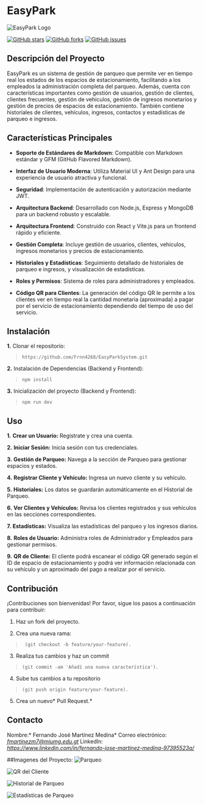 # EasyPark

![EasyPark Logo](https://drive.google.com/uc?export=download&id=1Y43WryguEPVfKyj61UR0fCrfI6HV8fBV)

[![GitHub stars](https://img.shields.io/github/stars/Frnn4268/EasyParkSystem.svg)](https://github.com/yourusername/easypark/stargazers)
[![GitHub forks](https://img.shields.io/github/forks/Frnn4268/EasyParkSystem.svg)](https://github.com/yourusername/easypark/network)
[![GitHub issues](https://img.shields.io/github/issues/Frnn4268/EasyParkSystem.svg)](https://github.com/yourusername/easypark/issues)

## Descripción del Proyecto

EasyPark es un sistema de gestión de parqueo que permite ver en tiempo real los estados de los espacios de estacionamiento, facilitando a los empleados la administración completa del parqueo. Además, cuenta con características importantes como gestión de usuarios, gestión de clientes, clientes frecuentes, gestión de vehículos, gestión de ingresos monetarios y gestión de precios de espacios de estacionamiento. También contiene historiales de clientes, vehículos, ingresos, contactos y estadísticas de parqueo e ingresos.

## Características Principales

- **Soporte de Estándares de Markdown**: Compatible con Markdown estándar y GFM (GitHub Flavored Markdown).

- **Interfaz de Usuario Moderna**: Utiliza Material UI y Ant Design para una experiencia de usuario atractiva y funcional.

- **Seguridad**: Implementación de autenticación y autorización mediante JWT.

- **Arquitectura Backend**: Desarrollado con Node.js, Express y MongoDB para un backend robusto y escalable.

- **Arquitectura Frontend**: Construido con React y Vite.js para un frontend rápido y eficiente.

- **Gestión Completa**: Incluye gestión de usuarios, clientes, vehículos, ingresos monetarios y precios de estacionamiento.

- **Historiales y Estadísticas**: Seguimiento detallado de historiales de parqueo e ingresos, y visualización de estadísticas.

- **Roles y Permisos**: Sistema de roles para administradores y empleados.

- **Código QR para Clientes**: La generación del código QR le permite a los clientes ver en tiempo real la cantidad monetaria (aproximada) a pagar por el servicio de estacionamiento dependiendo del tiempo de uso del servicio.

## Instalación

**1.** Clonar el repositorio:
> `https://github.com/Frnn4268/EasyParkSystem.git`

**2.** Instalación de Dependencias (Backend y Frontend):
> `npm install`

**3.** Inicialización del proyecto (Backend y Frontend):
> `npm run dev`

## Uso
**1.** **Crear un Usuario:** Regístrate y crea una cuenta.

**2.** **Iniciar Sesión:** Inicia sesión con tus credenciales.

**3.** **Gestión de Parqueo:** Navega a la sección de Parqueo para gestionar espacios y estados.

**4.** **Registrar Cliente y Vehículo:** Ingresa un nuevo cliente y su vehículo.

**5.** **Historiales:** Los datos se guardarán automáticamente en el Historial de Parqueo.

**6.** **Ver Clientes y Vehículos:** Revisa los clientes registrados y sus vehículos en las secciones correspondientes.

**7.** **Estadísticas:** Visualiza las estadísticas del parqueo y los ingresos diarios.

**8.** **Roles de Usuario:** Administra roles de Administrador y Empleados para gestionar permisos.

**9.** **QR de Cliente:** El cliente podrá escanear el código QR generado según el ID de espacio de estacionamiento y podrá ver información relacionada con su vehículo y un aproximado del pago a realizar por el servicio.

## Contribución
¡Contribuciones son bienvenidas! Por favor, sigue los pasos a continuación para contribuir:

1. Haz un fork del proyecto.

2. Crea una nueva rama:
>` (git checkout -b feature/your-feature).`

3. Realiza tus cambios y haz un commit 
>`(git commit -am 'Añadí una nueva característica').`

4. Sube tus cambios a tu repositorio
>`(git push origin feature/your-feature).`

5. Crea un nuevo* Pull Request.*

## Contacto
Nombre:* Fernando José Martínez Medina*
Correo electrónico: *fmartinezm7@miumg.edu.gt*
LinkedIn: *https://www.linkedin.com/in/fernando-jose-martinez-medina-97395523a/*

##Imagenes del Proyecto:
![Parqueo](https://drive.google.com/uc?export=download&id=1n3NaY8VWnmxclhAUea0qDQrTGRnUV7pT)

![QR del Cliente](https://drive.google.com/uc?export=download&id=102VzDaNVHTy1UlneWXrnXRLe-gxVkpkB)

![Historial de Parqueo](https://drive.google.com/uc?export=download&id=1H8u6cXF9gPni56F8NLAgcOJLG4ZmoK9S)

![Estadísticas de Parqueo](https://drive.google.com/uc?export=download&id=1kJ1XCm9OGLqAOdUB0lndDa8Wto9Cls28)
